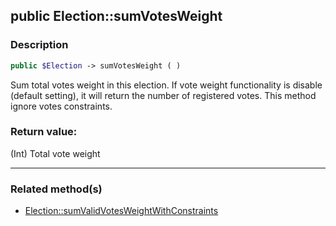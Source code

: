 ## public Election::sumVotesWeight

### Description    

```php
public $Election -> sumVotesWeight ( )
```

Sum total votes weight in this election. If vote weight functionality is disable (default setting), it will return the number of registered votes. This method ignore votes constraints.    


### Return value:   

(Int) Total vote weight


---------------------------------------

### Related method(s)      

* [Election::sumValidVotesWeightWithConstraints](../Election%20Class/public%20Election--sumValidVotesWeightWithConstraints.md)    
